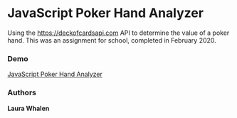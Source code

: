 # JavaScript Poker Hand Analyzer

Using the https://deckofcardsapi.com API to determine the value of a poker hand. This was an assignment for school, completed in February 2020.

### Demo

[JavaScript Poker Hand Analyzer](http://whalenmlaura.com/poker-hands/index.html)

### Authors

**Laura Whalen**
